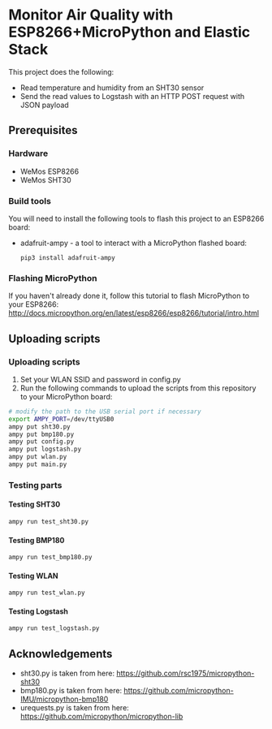 # Monitor Air Quality with ESP8266+MicroPython and Elastic Stack

This project does the following:
* Read temperature and humidity from an SHT30 sensor
* Send the read values to Logstash with an HTTP POST request with JSON payload

## Prerequisites

### Hardware

* WeMos ESP8266
* WeMos SHT30

### Build tools

You will need to install the following tools to flash this project to an ESP8266 board:

* adafruit-ampy - a tool to interact with a MicroPython flashed board:
    ```
    pip3 install adafruit-ampy
    ```

### Flashing MicroPython

If you haven't already done it,
follow this tutorial to flash MicroPython to your ESP8266: 
http://docs.micropython.org/en/latest/esp8266/esp8266/tutorial/intro.html

## Uploading scripts

### Uploading scripts

1. Set your WLAN SSID and password in config.py
2. Run the following commands to upload the scripts from this repository to your MicroPython board:

```bash
# modify the path to the USB serial port if necessary
export AMPY_PORT=/dev/ttyUSB0
ampy put sht30.py
ampy put bmp180.py
ampy put config.py
ampy put logstash.py
ampy put wlan.py
ampy put main.py
```

### Testing parts

#### Testing SHT30

```bash
ampy run test_sht30.py
```

#### Testing BMP180

```bash
ampy run test_bmp180.py
```

#### Testing WLAN

```bash
ampy run test_wlan.py
```

#### Testing Logstash

```bash
ampy run test_logstash.py
```

## Acknowledgements

* sht30.py is taken from here: https://github.com/rsc1975/micropython-sht30
* bmp180.py is taken from here: https://github.com/micropython-IMU/micropython-bmp180
* urequests.py is taken from here: https://github.com/micropython/micropython-lib
